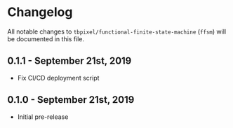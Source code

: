 # Changelog

All notable changes to `tbpixel/functional-finite-state-machine` (`ffsm`) will be documented in this file.

## 0.1.1 - September 21st, 2019

- Fix CI/CD deployment script

## 0.1.0 - September 21st, 2019

- Initial pre-release

